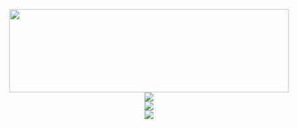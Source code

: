 <div align="center"> <img width="100%" height="150px" src="https://github-readme-stats.vercel.app/api?username=LiDingyiii&hide_title=true&hide_border=true&show_icons=trueline_height=21&text_color=000&icon_color=000&bg_color=0,ea6161,ffc64d,fffc4d,52fa5a&theme=graywhite" />
<img src="https://github-readme-stats.vercel.app/api/top-langs/?username=LiDingyiii&hide_title=true&hide_border=true&layout=compact&langs_count=8&text_color=000&icon_color=fff&bg_color=0,52fa5a,4dfcff,c64dff&theme=graywhite" /> </div>

<div align="center"> <img src="https://github-readme-streak-stats.herokuapp.com/?user=LiDingyiii" /> </div>
<div align="center"> <img src="https://github-readme-activity-graph.vercel.app/graph?username=LiDingyiii&theme=dracula" /> </div>

